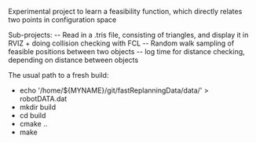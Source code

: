 <p>Experimental project to learn a feasibility function, which directly relates two
points in configuration space</p>

<p>Sub-projects:
 -- Read in a .tris file, consisting of triangles, and display it in RVIZ + doing
 collision checking with FCL
 -- Random walk sampling of feasible positions between two objects
 -- log time for distance checking, depending on distance between objects</p>


<p>The usual path to a fresh build:</p>

<ul>
<li>echo '/home/${MYNAME}/git/fastReplanningData/data/' > robotDATA.dat
<li>mkdir build
<li>cd build
<li>cmake ..
<li>make
</ul>
